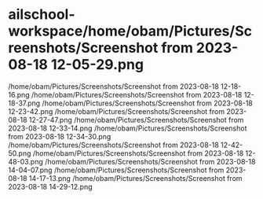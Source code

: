 # ailschool-workspace/home/obam/Pictures/Screenshots/Screenshot from 2023-08-18 12-05-29.png
/home/obam/Pictures/Screenshots/Screenshot from 2023-08-18 12-18-16.png
/home/obam/Pictures/Screenshots/Screenshot from 2023-08-18 12-18-37.png
/home/obam/Pictures/Screenshots/Screenshot from 2023-08-18 12-23-42.png
/home/obam/Pictures/Screenshots/Screenshot from 2023-08-18 12-27-47.png
/home/obam/Pictures/Screenshots/Screenshot from 2023-08-18 12-33-14.png
/home/obam/Pictures/Screenshots/Screenshot from 2023-08-18 12-34-30.png
/home/obam/Pictures/Screenshots/Screenshot from 2023-08-18 12-42-50.png
/home/obam/Pictures/Screenshots/Screenshot from 2023-08-18 12-48-03.png
/home/obam/Pictures/Screenshots/Screenshot from 2023-08-18 14-04-07.png
/home/obam/Pictures/Screenshots/Screenshot from 2023-08-18 14-17-13.png
/home/obam/Pictures/Screenshots/Screenshot from 2023-08-18 14-29-12.png
